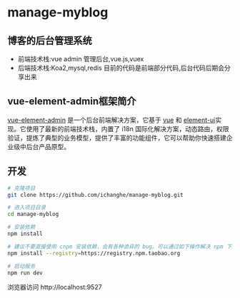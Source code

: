 # manage-myblog
## 博客的后台管理系统
- 前端技术栈:vue admin 管理后台,vue.js,vuex
- 后端技术栈:Koa2,mysql,redis
目前的代码是前端部分代码,后台代码后期会分享出来
## vue-element-admin框架简介

[vue-element-admin](https://panjiachen.github.io/vue-element-admin-site/zh/) 是一个后台前端解决方案，它基于 [vue](https://github.com/vuejs/vue) 和 [element-ui](https://github.com/ElemeFE/element)实现。它使用了最新的前端技术栈，内置了 i18n 国际化解决方案，动态路由，权限验证，提炼了典型的业务模型，提供了丰富的功能组件，它可以帮助你快速搭建企业级中后台产品原型。


## 开发

```bash
# 克隆项目
git clone https://github.com/ichanghe/manage-myblog.git

# 进入项目目录
cd manage-myblog

# 安装依赖
npm install

# 建议不要直接使用 cnpm 安装依赖，会有各种诡异的 bug。可以通过如下操作解决 npm 下载速度慢的问题
npm install --registry=https://registry.npm.taobao.org

# 启动服务
npm run dev
```

浏览器访问 http://localhost:9527
